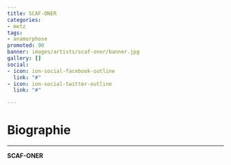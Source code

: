 ```yaml
---
title: SCAF-ONER
categories:
- metz
tags:
- anamorphose
promoted: 90
banner: images/artists/scaf-oner/banner.jpg
gallery: []
social:
- icon: ion-social-facebook-outline
  link: "#"
- icon: ion-social-twitter-outline
  link: "#"

---
```

# Biographie
---

**SCAF-ONER**
